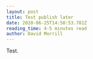 ```yaml
---
layout: post
title: Test publish later
date: 2020-06-25T14:50:53.781Z
reading_time: 4-5 minutes read
author: David Morrill
---
```

Test.